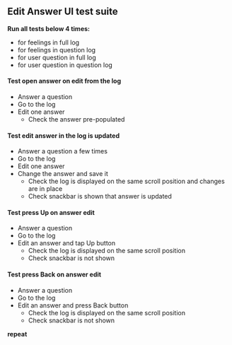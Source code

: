 ## Edit Answer UI test suite

**Run all tests below 4 times:**
- for feelings in full log
- for feelings in question log
- for user question in full log
- for user question in question log

#### Test open answer on edit from the log
- Answer a question
- Go to the log
- Edit one answer
    - Check the answer pre-populated

#### Test edit answer in the log is updated
- Answer a question a few times
- Go to the log
- Edit one answer
- Change the answer and save it
    - Check the log is displayed on the same scroll position and changes are in place
    - Check snackbar is shown that answer is updated

#### Test press Up on answer edit
- Answer a question
- Go to the log
- Edit an answer and tap Up button
    - Check the log is displayed on the same scroll position
    - Check snackbar is not shown

#### Test press Back on answer edit
- Answer a question
- Go to the log
- Edit an answer and press Back button
    - Check the log is displayed on the same scroll position
    - Check snackbar is not shown

**repeat**